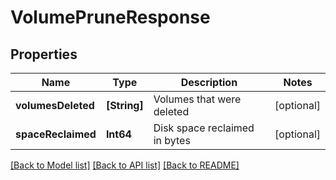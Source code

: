 # VolumePruneResponse

## Properties
Name | Type | Description | Notes
------------ | ------------- | ------------- | -------------
**volumesDeleted** | **[String]** | Volumes that were deleted | [optional] 
**spaceReclaimed** | **Int64** | Disk space reclaimed in bytes | [optional] 

[[Back to Model list]](../README.md#documentation-for-models) [[Back to API list]](../README.md#documentation-for-api-endpoints) [[Back to README]](../README.md)


